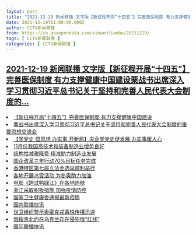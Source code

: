 ```yaml
---
layout: post
title: "2021-12-19 新闻联播 文字版【新征程开局“十四五”】完善医保制度 有力支撑健康中国建设栗战书出席深入学习贯彻习近平总书记关于坚持和完善人民代表大会制度的"
date: 2021-12-19T11:00:00.000Z
author: CCTV新闻联播
from: https://cn.govopendata.com/xinwenlianbo/20211219/
tags: [ CCTV新闻联播 ]
categories: [ CCTV新闻联播 ]
---
```

<!--1639911600000-->
[2021-12-19 新闻联播 文字版【新征程开局“十四五”】完善医保制度 有力支撑健康中国建设栗战书出席深入学习贯彻习近平总书记关于坚持和完善人民代表大会制度的...](https://cn.govopendata.com/xinwenlianbo/20211219/)
------

<div>
<li><a target="_blank" href="https://cn.govopendata.com/xinwenlianbo/20211219/#271899">【新征程开局“十四五”】完善医保制度 有力支撑健康中国建设</a></li><li><a target="_blank" href="https://cn.govopendata.com/xinwenlianbo/20211219/#271900">栗战书出席深入学习贯彻习近平总书记关于坚持和完善人民代表大会制度的重要思想交流会</a></li><li><a target="_blank" href="https://cn.govopendata.com/xinwenlianbo/20211219/#271901">【学党史 悟思想 办实事 开新局】央企学党史促发展 办实事暖人心</a></li><li><a target="_blank" href="https://cn.govopendata.com/xinwenlianbo/20211219/#271902">11月份我国高技术和装备制造业增势良好</a></li><li><a target="_blank" href="https://cn.govopendata.com/xinwenlianbo/20211219/#271903">结构性减税降费 精准助力制造业发展</a></li><li><a target="_blank" href="https://cn.govopendata.com/xinwenlianbo/20211219/#271904">国企改革三年行动70%目标任务完成</a></li><li><a target="_blank" href="https://cn.govopendata.com/xinwenlianbo/20211219/#271905">香港特区第七届立法会选举顺利举行</a></li><li><a target="_blank" href="https://cn.govopendata.com/xinwenlianbo/20211219/#271906">各地开展冰雪活动 为冬奥助力加油</a></li><li><a target="_blank" href="https://cn.govopendata.com/xinwenlianbo/20211219/#271907">电影《跨过鸭绿江》在各地热映</a></li><li><a target="_blank" href="https://cn.govopendata.com/xinwenlianbo/20211219/#271908">浙江采取积极措施 加强疫情防控</a></li><li><a target="_blank" href="https://cn.govopendata.com/xinwenlianbo/20211219/#271909">国家卫生健康委通报最新疫情</a></li><li><a target="_blank" href="https://cn.govopendata.com/xinwenlianbo/20211219/#271910">国内联播快讯</a></li><li><a target="_blank" href="https://cn.govopendata.com/xinwenlianbo/20211219/#271911">世卫组织警示奥密克戎毒株传播迅速</a></li><li><a target="_blank" href="https://cn.govopendata.com/xinwenlianbo/20211219/#271912">俄指责北约在乌克兰存在侵犯俄“红线”</a></li><li><a target="_blank" href="https://cn.govopendata.com/xinwenlianbo/20211219/#271913">国际联播快讯</a></li>
</div>
